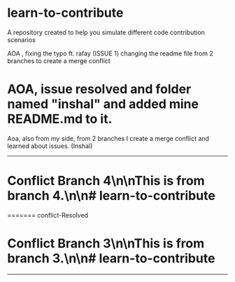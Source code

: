 # learn-to-contribute

A repository created to help you simulate different code contribution scenarios

AOA , fixing the typo ft. rafay (ISSUE 1)
changing the readme file from 2 branches to create a merge conflict


AOA, issue resolved and folder named "inshal" and added mine README.md to it.
=======


Aoa, also from my side, from 2 branches I create a merge conflict and learned about issues. (Inshal)

---------------------------------------------

# Conflict Branch 4\n\nThis is from branch 4.\n\n# learn-to-contribute
======= conflict-Resolved
# Conflict Branch 3\n\nThis is from branch 3.\n\n# learn-to-contribute

----------------------------------------------------

